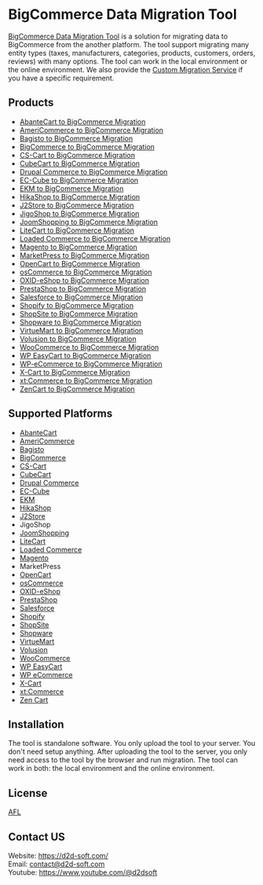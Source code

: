 # BigCommerce Data Migration Tool
[BigCommerce Data Migration Tool](https://d2d-soft.com/38-bigcommerce-migration) is a solution for migrating data to BigCommerce from the another platform. The tool support migrating many entity types (taxes, manufacturers, categories, products, customers, orders, reviews) with many options. The tool can work in the local environment or the online environment. We also provide the [Custom Migration Service](https://d2d-soft.com/migration-services/296-data-migration-customization.html) if you have a specific requirement. 

## Products
- [AbanteCart to BigCommerce Migration](https://d2d-soft.com/bigcommerce-migration/1115-10854-abantecart-to-bigcommerce-migration-tool.html#/72-entities-1000)
- [AmeriCommerce to BigCommerce Migration](https://d2d-soft.com/bigcommerce-migration/763-7221-americommerce-to-bigcommerce-migration-tool.html#/72-entities-1000)
- [Bagisto to BigCommerce Migration](https://d2d-soft.com/bigcommerce-migration/929-8949-bagisto-to-bigcommerce-migration-tool.html#/72-entities-1000)
- [BigCommerce to BigCommerce Migration](https://d2d-soft.com/bigcommerce-migration/432-1762-bigcommerce-to-bigcommerce-migration-tool.html#/72-entities-1000)
- [CS-Cart to BigCommerce Migration](https://d2d-soft.com/bigcommerce-migration/433-1767-cs-cart-to-bigcommerce-migration-tool.html#/72-entities-1000)
- [CubeCart to BigCommerce Migration](https://d2d-soft.com/bigcommerce-migration/434-1772-cubecart-to-bigcommerce-migration-tool.html#/72-entities-1000)
- [Drupal Commerce to BigCommerce Migration](https://d2d-soft.com/bigcommerce-migration/435-drupal-commerce-to-bigcommerce-migration-service.html)
- [EC-Cube to BigCommerce Migration](https://d2d-soft.com/bigcommerce-migration/990-9566-ec-cube-to-bigcommerce-migration-tool.html#/72-entities-1000)
- [EKM to BigCommerce Migration](https://d2d-soft.com/bigcommerce-migration/817-7793-ekm-to-bigcommerce-migration-tool.html#/72-entities-1000)
- [HikaShop to BigCommerce Migration](https://d2d-soft.com/bigcommerce-migration/471-1947-hikashop-to-bigcommerce-migration-tool.html#/72-entities-1000)
- [J2Store to BigCommerce Migration](https://d2d-soft.com/bigcommerce-migration/514-2142-j2store-to-bigcommerce-migration-tool.html#/72-entities-1000)
- [JigoShop to BigCommerce Migration](https://d2d-soft.com/bigcommerce-migration/536-2242-jigoshop-to-bigcommerce-migration-tool.html#/72-entities-1000)
- [JoomShopping to BigCommerce Migration](https://d2d-soft.com/bigcommerce-migration/586-2482-joomshopping-to-bigcommerce-migration-tool.html#/72-entities-1000)
- [LiteCart to BigCommerce Migration](https://d2d-soft.com/bigcommerce-migration/871-8355-litecart-to-bigcommerce-migration-tool.html#/72-entities-1000)
- [Loaded Commerce to BigCommerce Migration](https://d2d-soft.com/bigcommerce-migration/436-1777-loaded-to-bigcommerce-migration-tool.html#/72-entities-1000)
- [Magento to BigCommerce Migration](https://d2d-soft.com/bigcommerce-migration/437-1782-magento-to-bigcommerce-migration-tool.html#/72-entities-1000)
- [MarketPress to BigCommerce Migration](https://d2d-soft.com/bigcommerce-migration/561-2362-marketpress-to-bigcommerce-migration-tool.html#/72-entities-1000)
- [OpenCart to BigCommerce Migration](https://d2d-soft.com/bigcommerce-migration/438-1787-opencart-to-bigcommerce-migration-tool.html#/72-entities-1000)
- [osCommerce to BigCommerce Migration](https://d2d-soft.com/bigcommerce-migration/439-1792-oscommerce-to-bigcommerce-migration-tool.html#/72-entities-1000)
- [OXID-eShop to BigCommerce Migration](https://d2d-soft.com/bigcommerce-migration/440-1797-oxid-eshop-to-bigcommerce-migration-tool.html#/72-entities-1000)
- [PrestaShop to BigCommerce Migration](https://d2d-soft.com/bigcommerce-migration/441-1802-prestashop-to-bigcommerce-migration-tool.html#/72-entities-1000)
- [Salesforce to BigCommerce Migration](https://d2d-soft.com/bigcommerce-migration/711-6660-salesforce-to-bigcommerce-migration-tool.html#/72-entities-1000)
- [Shopify to BigCommerce Migration](https://d2d-soft.com/bigcommerce-migration/442-1807-shopify-to-bigcommerce-migration-tool.html#/72-entities-1000)
- [ShopSite to BigCommerce Migration](https://d2d-soft.com/bigcommerce-migration/844-8069-shopsite-to-bigcommerce-migration-tool.html#/72-entities-1000)
- [Shopware to BigCommerce Migration](https://d2d-soft.com/bigcommerce-migration/1051-10194-shopware-to-bigcommerce-migration-tool.html#/72-entities-1000)
- [VirtueMart to BigCommerce Migration](https://d2d-soft.com/bigcommerce-migration/443-1812-virtuemart-to-bigcommerce-migration-tool.html#/72-entities-1000)
- [Volusion to BigCommerce Migration](https://d2d-soft.com/bigcommerce-migration/634-5857-volusion-to-bigcommerce-migration-tool.html#/72-entities-1000)
- [WooCommerce to BigCommerce Migration](https://d2d-soft.com/bigcommerce-migration/444-1817-woocommerce-to-bigcommerce-migration-tool.html#/72-entities-1000)
- [WP EasyCart to BigCommerce Migration](https://d2d-soft.com/bigcommerce-migration/660-6132-wpeasycart-to-bigcommerce-migration-tool.html#/72-entities-1000)
- [WP-eCommerce to BigCommerce Migration](https://d2d-soft.com/bigcommerce-migration/445-1822-wp-ecommerce-to-bigcommerce-migration-tool.html#/72-entities-1000)
- [X-Cart to BigCommerce Migration](https://d2d-soft.com/bigcommerce-migration/446-1827-x-cart-to-bigcommerce-migration-tool.html#/72-entities-1000)
- [xt:Commerce to BigCommerce Migration](https://d2d-soft.com/bigcommerce-migration/447-1832-xtcommerce-to-bigcommerce-migration-tool.html#/72-entities-1000)
- [ZenCart to BigCommerce Migration](https://d2d-soft.com/bigcommerce-migration/448-1837-zencart-to-bigcommerce-migration-tool.html#/72-entities-1000)

## Supported Platforms
- [AbanteCart](https://www.abantecart.com/)
- [AmeriCommerce](https://www.americommerce.com/)
- [Bagisto](https://bagisto.com/)
- [BigCommerce](https://www.bigcommerce.com/)
- [CS-Cart](https://www.cs-cart.com/)
- [CubeCart](https://www.cubecart.com/)
- [Drupal Commerce](https://drupalcommerce.org/)
- [EC-Cube](https://www.ec-cube.net/)
- [EKM](https://www.ekm.com/)
- [HikaShop](https://www.hikashop.com/)
- [J2Store](https://www.j2store.org/)
- JigoShop
- [JoomShopping](https://extensions.joomla.org/extension/joomshopping/)
- [LiteCart](https://www.litecart.net/)
- [Loaded Commerce](https://loadedcommerce.com/)
- [Magento](https://magento.com/)
- MarketPress
- [OpenCart](https://www.opencart.com/)
- [osCommerce](https://www.oscommerce.com/)
- [OXID-eShop](https://www.oxid-esales.com)
- [PrestaShop](https://www.prestashop.com)
- [Salesforce](https://www.salesforce.com/)
- [Shopify](https://www.shopify.com/)
- [ShopSite](https://www.shopsite.com/)
- [Shopware](https://www.shopware.com/)
- [VirtueMart](https://virtuemart.net/)
- [Volusion](https://volusion.com/)
- [WooCommerce](https://woocommerce.com/)
- [WP EasyCart](https://www.wpeasycart.com/)
- [WP eCommerce](https://wpecommerce.org/)
- [X-Cart](https://www.x-cart.com/)
- [xt:Commerce](https://www.xt-commerce.com/)
- [Zen Cart](https://www.zen-cart.com/)

## Installation
The tool is standalone software. You only upload the tool to your server. You don't need setup anything. After uploading the tool to the server, you only need access to the tool by the browser and run migration. The tool can work in both: the local environment and the online environment.

## License

[AFL](https://d2d-soft.com/license/AFL.txt)

## Contact US
Website: https://d2d-soft.com/ \
Email: contact@d2d-soft.com \
Youtube: https://www.youtube.com/@d2dsoft 
